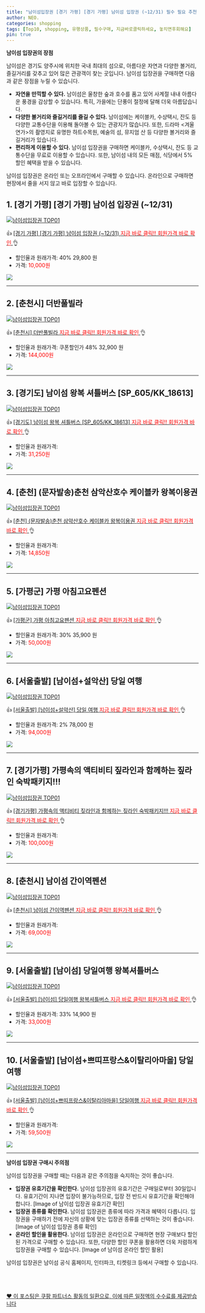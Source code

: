 ```yaml
---
title: "남이섬입장권 [경기 가평] [경기 가평] 남이섬 입장권 (~12/31) 필수 필요 추천 제품 비교 최저 가격 비교 장점 구매 후기 구매평"
author: NEO.
categories: shopping
tags: [Top10, shopping, 유행상품, 필수구매, 지금바로클릭하세요, 놓치면후회해요]
pin: true
---
```

**남이섬 입장권의 장점**

남이섬은 경기도 양주시에 위치한 국내 최대의 섬으로, 아름다운 자연과 다양한 볼거리, 즐길거리를 갖추고 있어 많은 관광객이 찾는 곳입니다. 남이섬 입장권을 구매하면 다음과 같은 장점을 누릴 수 있습니다.

* **자연을 만끽할 수 있다.** 남이섬은 울창한 숲과 호수를 품고 있어 사계절 내내 아름다운 풍경을 감상할 수 있습니다. 특히, 가을에는 단풍이 절정에 달해 더욱 아름답습니다.
* **다양한 볼거리와 즐길거리를 즐길 수 있다.** 남이섬에는 케이블카, 수상택시, 잔도 등 다양한 교통수단을 이용해 돌아볼 수 있는 관광지가 많습니다. 또한, 드라마 <겨울연가>의 촬영지로 유명한 하트수목원, 예술의 섬, 뮤지엄 산 등 다양한 볼거리와 즐길거리가 있습니다.
* **편리하게 이용할 수 있다.** 남이섬 입장권을 구매하면 케이블카, 수상택시, 잔도 등 교통수단을 무료로 이용할 수 있습니다. 또한, 남이섬 내의 모든 매점, 식당에서 5% 할인 혜택을 받을 수 있습니다.

남이섬 입장권은 온라인 또는 오프라인에서 구매할 수 있습니다. 온라인으로 구매하면 현장에서 줄을 서지 않고 바로 입장할 수 있습니다.

   

## 1. [경기 가평] [경기 가평] 남이섬 입장권 (~12/31)

[![남이섬입장권 TOP01](https://thumbnail8.coupangcdn.com/thumbnails/remote/490x490ex/image/travel_reactor/travelSeller/common/A00351263/8a96f6dc-6170-485a-b6b3-0bd379b1e404.jpg)](https://link.coupang.com/re/AFFTDP?lptag=AF3617701&subid=GithubCoopas&pageKey=10000010035627&traceid=V0-153&itemId=None&vendorItemId=None)


👍 [[경기 가평] [경기 가평] 남이섬 입장권 (~12/31) <font color=red> 지금 바로 클릭!! 회원가격 바로 확인 </font> ](https://link.coupang.com/re/AFFTDP?lptag=AF3617701&subid=GithubCoopas&pageKey=10000010035627&traceid=V0-153&itemId=None&vendorItemId=None) 👌 


- 할인율과 원래가격: 40%  29,800   원
- 가격: <span style='color:red'>10,000원</span>

[![](/discount_price.png)](https://link.coupang.com/re/AFFTDP?lptag=AF3617701&subid=GithubCoopas&pageKey=10000010035627&traceid=V0-153&itemId=None&vendorItemId=None)

---


   

## 2. [춘천시] 더반풀빌라

[![남이섬입장권 TOP01](https://thumbnail9.coupangcdn.com/thumbnails/remote/490x490ex/image/travel_reactor/static/booking/image/pension/ddnayo/165ca3d2-64ed-4f1d-8a5b-e10340dbd4e2.jpg)](https://link.coupang.com/re/AFFTDP?lptag=AF3617701&subid=GithubCoopas&pageKey=10000000665175&traceid=V0-153&itemId=None&vendorItemId=None)


👍 [[춘천시] 더반풀빌라 <font color=red> 지금 바로 클릭!! 회원가격 바로 확인 </font> ](https://link.coupang.com/re/AFFTDP?lptag=AF3617701&subid=GithubCoopas&pageKey=10000000665175&traceid=V0-153&itemId=None&vendorItemId=None) 👌 


- 할인율과 원래가격: 쿠폰할인가 48%  32,900   원
- 가격: <span style='color:red'>144,000원</span>

[![](/discount_price.png)](https://link.coupang.com/re/AFFTDP?lptag=AF3617701&subid=GithubCoopas&pageKey=10000000665175&traceid=V0-153&itemId=None&vendorItemId=None)

---


   

## 3. [경기도] 남이섬 왕복 셔틀버스 [SP_605/KK_18613]

[![남이섬입장권 TOP01](https://thumbnail9.coupangcdn.com/thumbnails/remote/490x490ex/image/travel_reactor/travelSeller/common/A00246702/5f75958f-81f2-4a2c-9100-9124c6d9bc26.jpg)](https://link.coupang.com/re/AFFTDP?lptag=AF3617701&subid=GithubCoopas&pageKey=10000000565058&traceid=V0-153&itemId=None&vendorItemId=None)


👍 [[경기도] 남이섬 왕복 셔틀버스 [SP_605/KK_18613] <font color=red> 지금 바로 클릭!! 회원가격 바로 확인 </font> ](https://link.coupang.com/re/AFFTDP?lptag=AF3617701&subid=GithubCoopas&pageKey=10000000565058&traceid=V0-153&itemId=None&vendorItemId=None) 👌 


- 할인율과 원래가격: 
- 가격: <span style='color:red'>31,250원</span>

[![](/discount_price.png)](https://link.coupang.com/re/AFFTDP?lptag=AF3617701&subid=GithubCoopas&pageKey=10000000565058&traceid=V0-153&itemId=None&vendorItemId=None)

---


   

## 4. [춘천] (문자발송)춘천 삼악산호수 케이블카 왕복이용권

[![남이섬입장권 TOP01](https://thumbnail7.coupangcdn.com/thumbnails/remote/490x490ex/image/travel_reactor/travelSeller/common/A00074806/0ebcac19-1d74-4cb9-be97-d63be917081c.jpg)](https://link.coupang.com/re/AFFTDP?lptag=AF3617701&subid=GithubCoopas&pageKey=10000010012064&traceid=V0-153&itemId=None&vendorItemId=None)


👍 [[춘천] (문자발송)춘천 삼악산호수 케이블카 왕복이용권 <font color=red> 지금 바로 클릭!! 회원가격 바로 확인 </font> ](https://link.coupang.com/re/AFFTDP?lptag=AF3617701&subid=GithubCoopas&pageKey=10000010012064&traceid=V0-153&itemId=None&vendorItemId=None) 👌 


- 할인율과 원래가격: 
- 가격: <span style='color:red'>14,850원</span>

[![](/discount_price.png)](https://link.coupang.com/re/AFFTDP?lptag=AF3617701&subid=GithubCoopas&pageKey=10000010012064&traceid=V0-153&itemId=None&vendorItemId=None)

---


   

## 5. [가평군] 가평 아침고요펜션

[![남이섬입장권 TOP01](https://thumbnail9.coupangcdn.com/thumbnails/remote/490x490ex/image/travel_reactor/static/booking/image/pension/ddnayo/5c471796-ee49-4b90-aa79-d986a054aef6.jpg)](https://link.coupang.com/re/AFFTDP?lptag=AF3617701&subid=GithubCoopas&pageKey=112877962&traceid=V0-153&itemId=None&vendorItemId=None)


👍 [[가평군] 가평 아침고요펜션 <font color=red> 지금 바로 클릭!! 회원가격 바로 확인 </font> ](https://link.coupang.com/re/AFFTDP?lptag=AF3617701&subid=GithubCoopas&pageKey=112877962&traceid=V0-153&itemId=None&vendorItemId=None) 👌 


- 할인율과 원래가격: 30%  35,900   원
- 가격: <span style='color:red'>50,000원</span>

[![](/discount_price.png)](https://link.coupang.com/re/AFFTDP?lptag=AF3617701&subid=GithubCoopas&pageKey=112877962&traceid=V0-153&itemId=None&vendorItemId=None)

---


   

## 6. [서울출발] [남이섬+설악산] 당일 여행

[![남이섬입장권 TOP01](https://thumbnail8.coupangcdn.com/thumbnails/remote/490x490ex/image/travel_reactor/travelSeller/common/A00220624/65dced49-2fc3-4160-854f-e98fb6884918.jpg)](https://link.coupang.com/re/AFFTDP?lptag=AF3617701&subid=GithubCoopas&pageKey=10000000041643&traceid=V0-153&itemId=None&vendorItemId=None)


👍 [[서울출발] [남이섬+설악산] 당일 여행 <font color=red> 지금 바로 클릭!! 회원가격 바로 확인 </font> ](https://link.coupang.com/re/AFFTDP?lptag=AF3617701&subid=GithubCoopas&pageKey=10000000041643&traceid=V0-153&itemId=None&vendorItemId=None) 👌 


- 할인율과 원래가격: 2%  78,000   원
- 가격: <span style='color:red'>94,000원</span>

[![](/discount_price.png)](https://link.coupang.com/re/AFFTDP?lptag=AF3617701&subid=GithubCoopas&pageKey=10000000041643&traceid=V0-153&itemId=None&vendorItemId=None)

---


   

## 7. [경기가평] 가평속의 액티비티 짚라인과 함께하는 짚라인 숙박패키지!!!

[![남이섬입장권 TOP01](https://thumbnail9.coupangcdn.com/thumbnails/remote/490x490ex/image/travel_reactor/travelSeller/common/A00233121/7b51b811-97f4-4a88-a738-e2b6ad86623d.jpg)](https://link.coupang.com/re/AFFTDP?lptag=AF3617701&subid=GithubCoopas&pageKey=10000000560029&traceid=V0-153&itemId=None&vendorItemId=None)


👍 [[경기가평] 가평속의 액티비티 짚라인과 함께하는 짚라인 숙박패키지!!! <font color=red> 지금 바로 클릭!! 회원가격 바로 확인 </font> ](https://link.coupang.com/re/AFFTDP?lptag=AF3617701&subid=GithubCoopas&pageKey=10000000560029&traceid=V0-153&itemId=None&vendorItemId=None) 👌 


- 할인율과 원래가격: 
- 가격: <span style='color:red'>100,000원</span>

[![](/discount_price.png)](https://link.coupang.com/re/AFFTDP?lptag=AF3617701&subid=GithubCoopas&pageKey=10000000560029&traceid=V0-153&itemId=None&vendorItemId=None)

---


   

## 8. [춘천시] 남이섬 간이역펜션

[![남이섬입장권 TOP01](https://thumbnail10.coupangcdn.com/thumbnails/remote/490x490ex/image/travel_reactor/static/booking/image/pension/ddnayo/d8654a6e-a1fb-425c-8e16-120d81ae15bf.jpg)](https://link.coupang.com/re/AFFTDP?lptag=AF3617701&subid=GithubCoopas&pageKey=10000000578989&traceid=V0-153&itemId=None&vendorItemId=None)


👍 [[춘천시] 남이섬 간이역펜션 <font color=red> 지금 바로 클릭!! 회원가격 바로 확인 </font> ](https://link.coupang.com/re/AFFTDP?lptag=AF3617701&subid=GithubCoopas&pageKey=10000000578989&traceid=V0-153&itemId=None&vendorItemId=None) 👌 


- 할인율과 원래가격: 
- 가격: <span style='color:red'>69,000원</span>

[![](/discount_price.png)](https://link.coupang.com/re/AFFTDP?lptag=AF3617701&subid=GithubCoopas&pageKey=10000000578989&traceid=V0-153&itemId=None&vendorItemId=None)

---


   

## 9. [서울출발] [남이섬] 당일여행 왕복셔틀버스

[![남이섬입장권 TOP01](https://thumbnail10.coupangcdn.com/thumbnails/remote/490x490ex/image/travel_reactor/travelSeller/common/A00220624/d6a01eac-074d-40d1-9f81-432d4ff1ab6b.png)](https://link.coupang.com/re/AFFTDP?lptag=AF3617701&subid=GithubCoopas&pageKey=10000000567586&traceid=V0-153&itemId=None&vendorItemId=None)


👍 [[서울출발] [남이섬] 당일여행 왕복셔틀버스 <font color=red> 지금 바로 클릭!! 회원가격 바로 확인 </font> ](https://link.coupang.com/re/AFFTDP?lptag=AF3617701&subid=GithubCoopas&pageKey=10000000567586&traceid=V0-153&itemId=None&vendorItemId=None) 👌 


- 할인율과 원래가격: 33%  14,900   원
- 가격: <span style='color:red'>33,000원</span>

[![](/discount_price.png)](https://link.coupang.com/re/AFFTDP?lptag=AF3617701&subid=GithubCoopas&pageKey=10000000567586&traceid=V0-153&itemId=None&vendorItemId=None)

---


   

## 10. [서울출발] [남이섬+쁘띠프랑스&이탈리아마을] 당일여행

[![남이섬입장권 TOP01](https://thumbnail8.coupangcdn.com/thumbnails/remote/490x490ex/image/travel_reactor/travelSeller/common/A00220624/91ea2772-8603-46f9-9db9-2d66403e55da.jpg)](https://link.coupang.com/re/AFFTDP?lptag=AF3617701&subid=GithubCoopas&pageKey=338654264&traceid=V0-153&itemId=None&vendorItemId=None)


👍 [[서울출발] [남이섬+쁘띠프랑스&이탈리아마을] 당일여행 <font color=red> 지금 바로 클릭!! 회원가격 바로 확인 </font> ](https://link.coupang.com/re/AFFTDP?lptag=AF3617701&subid=GithubCoopas&pageKey=338654264&traceid=V0-153&itemId=None&vendorItemId=None) 👌 


- 할인율과 원래가격: 
- 가격: <span style='color:red'>59,500원</span>

[![](/discount_price.png)](https://link.coupang.com/re/AFFTDP?lptag=AF3617701&subid=GithubCoopas&pageKey=338654264&traceid=V0-153&itemId=None&vendorItemId=None)

---
**남이섬 입장권 구매시 주의점**

남이섬 입장권을 구매할 때는 다음과 같은 주의점을 숙지하는 것이 좋습니다.

* **입장권 유효기간을 확인한다.** 남이섬 입장권의 유효기간은 구매일로부터 30일입니다. 유효기간이 지나면 입장이 불가능하므로, 입장 전 반드시 유효기간을 확인해야 합니다.
[Image of 남이섬 입장권 유효기간 확인]
* **입장권 종류를 확인한다.** 남이섬 입장권은 종류에 따라 가격과 혜택이 다릅니다. 입장권을 구매하기 전에 자신의 상황에 맞는 입장권 종류를 선택하는 것이 좋습니다.
[Image of 남이섬 입장권 종류 확인]
* **온라인 할인을 활용한다.** 남이섬 입장권은 온라인으로 구매하면 현장 구매보다 할인된 가격으로 구매할 수 있습니다. 또한, 다양한 할인 쿠폰을 활용하면 더욱 저렴하게 입장권을 구매할 수 있습니다.
[Image of 남이섬 온라인 할인 활용]

남이섬 입장권은 남이섬 공식 홈페이지, 인터파크, 티켓링크 등에서 구매할 수 있습니다.<br><br><br><br><br> [ ❤  이 포스팅은 쿠팡 파트너스 활동의 일환으로, 이에 따른 일정액의 수수료를 제공받습니다](https://link.coupang.com/a/bcEFyh)